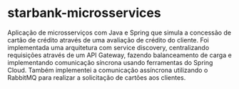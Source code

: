 # starbank-microsservices

Aplicação de microsserviços com Java e Spring que simula a concessão de cartão de crédito através de uma avaliação de crédito do cliente. 
Foi implementada uma arquitetura com service discovery, centralizando requisições através de um API Gateway, 
fazendo balanceamento de carga e implementando comunicação síncrona usando ferramentas do Spring Cloud.
Também implementei a comunicação assíncrona utilizando o RabbitMQ para realizar a solicitação de cartões aos clientes.
